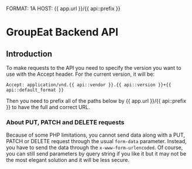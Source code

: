 FORMAT: 1A
HOST: {{ app.url }}/{{ api::prefix }}

# GroupEat Backend API

## Introduction

To make requests to the API you need to specify the version you want to use with the Accept header. For the current version, it will be:

```http
Accept: application/vnd.{{ api::vendor }}.{{ api::version }}+{{ api::default_format }}
```

Then you need to prefix all of the paths below by {{ app.url }}/{{ api::prefix }} to have the full and correct URL.

### About PUT, PATCH and DELETE requests

Because of some PHP limitations, you cannot send data along with a PUT, PATCH or DELETE request through the usual `form-data` parameter. Instead, you have to send the data through the `x-www-form-urlencoded`. Of course, you can still send parameters by query string if you like it but it may not be the most elegant solution and it will be less secure.

